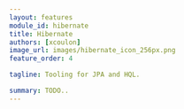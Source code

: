 ```yaml
---
layout: features
module_id: hibernate
title: Hibernate
authors: [xcoulon]
image_url: images/hibernate_icon_256px.png
feature_order: 4

tagline: Tooling for JPA and HQL. 

summary: TODO..
---
```


